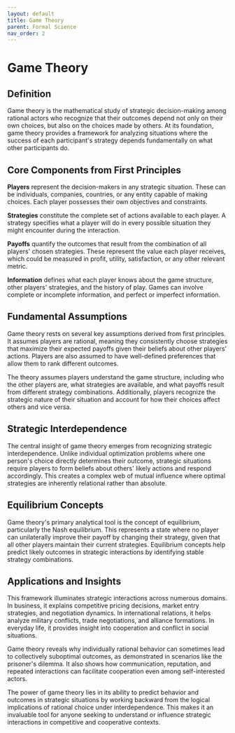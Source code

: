 ```yaml
---
layout: default
title: Game Theory
parent: Formal Science
nav_order: 2
---
```


# Game Theory

## Definition

Game theory is the mathematical study of strategic decision-making among rational actors who recognize that their outcomes depend not only on their own choices, but also on the choices made by others. At its foundation, game theory provides a framework for analyzing situations where the success of each participant's strategy depends fundamentally on what other participants do.

## Core Components from First Principles

**Players** represent the decision-makers in any strategic situation. These can be individuals, companies, countries, or any entity capable of making choices. Each player possesses their own objectives and constraints.

**Strategies** constitute the complete set of actions available to each player. A strategy specifies what a player will do in every possible situation they might encounter during the interaction.

**Payoffs** quantify the outcomes that result from the combination of all players' chosen strategies. These represent the value each player receives, which could be measured in profit, utility, satisfaction, or any other relevant metric.

**Information** defines what each player knows about the game structure, other players' strategies, and the history of play. Games can involve complete or incomplete information, and perfect or imperfect information.

## Fundamental Assumptions

Game theory rests on several key assumptions derived from first principles. It assumes players are rational, meaning they consistently choose strategies that maximize their expected payoffs given their beliefs about other players' actions. Players are also assumed to have well-defined preferences that allow them to rank different outcomes.

The theory assumes players understand the game structure, including who the other players are, what strategies are available, and what payoffs result from different strategy combinations. Additionally, players recognize the strategic nature of their situation and account for how their choices affect others and vice versa.

## Strategic Interdependence

The central insight of game theory emerges from recognizing strategic interdependence. Unlike individual optimization problems where one person's choice directly determines their outcome, strategic situations require players to form beliefs about others' likely actions and respond accordingly. This creates a complex web of mutual influence where optimal strategies are inherently relational rather than absolute.

## Equilibrium Concepts

Game theory's primary analytical tool is the concept of equilibrium, particularly the Nash equilibrium. This represents a state where no player can unilaterally improve their payoff by changing their strategy, given that all other players maintain their current strategies. Equilibrium concepts help predict likely outcomes in strategic interactions by identifying stable strategy combinations.

## Applications and Insights

This framework illuminates strategic interactions across numerous domains. In business, it explains competitive pricing decisions, market entry strategies, and negotiation dynamics. In international relations, it helps analyze military conflicts, trade negotiations, and alliance formations. In everyday life, it provides insight into cooperation and conflict in social situations.

Game theory reveals why individually rational behavior can sometimes lead to collectively suboptimal outcomes, as demonstrated in scenarios like the prisoner's dilemma. It also shows how communication, reputation, and repeated interactions can facilitate cooperation even among self-interested actors.

The power of game theory lies in its ability to predict behavior and outcomes in strategic situations by working backward from the logical implications of rational choice under interdependence. This makes it an invaluable tool for anyone seeking to understand or influence strategic interactions in competitive and cooperative contexts.
